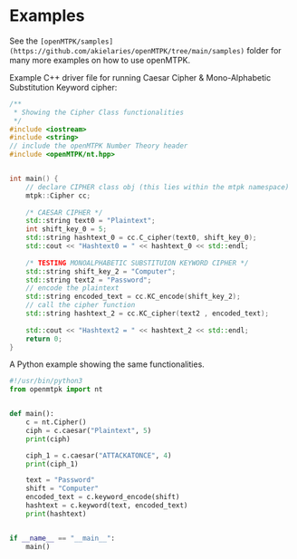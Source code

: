# Examples
See the `[openMTPK/samples](https://github.com/akielaries/openMTPK/tree/main/samples)` folder
for many more examples on how to use openMTPK.

Example C++ driver file for running Caesar Cipher & Mono-Alphabetic Substitution
Keyword cipher:
```cpp
/**
 * Showing the Cipher Class functionalities
 */
#include <iostream>
#include <string>
// include the openMTPK Number Theory header
#include <openMTPK/nt.hpp>


int main() {
    // declare CIPHER class obj (this lies within the mtpk namespace)
    mtpk::Cipher cc;
    
    /* CAESAR CIPHER */
    std::string text0 = "Plaintext";
    int shift_key_0 = 5;
    std::string hashtext_0 = cc.C_cipher(text0, shift_key_0);
    std::cout << "Hashtext0 = " << hashtext_0 << std::endl;
    
    /* TESTING MONOALPHABETIC SUBSTITUION KEYWORD CIPHER */
    std::string shift_key_2 = "Computer";
    std::string text2 = "Password";
    // encode the plaintext
    std::string encoded_text = cc.KC_encode(shift_key_2);
    // call the cipher function
    std::string hashtext_2 = cc.KC_cipher(text2 , encoded_text);
    
    std::cout << "Hashtext2 = " << hashtext_2 << std::endl;
    return 0;
}
```

A Python example showing the same functionalities.

```python
#!/usr/bin/python3
from openmtpk import nt


def main():
    c = nt.Cipher()
    ciph = c.caesar("Plaintext", 5)
    print(ciph)

    ciph_1 = c.caesar("ATTACKATONCE", 4)
    print(ciph_1)

    text = "Password"
    shift = "Computer"
    encoded_text = c.keyword_encode(shift)
    hashtext = c.keyword(text, encoded_text)
    print(hashtext)


if __name__ == "__main__":
    main()
```

